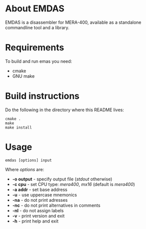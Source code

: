 
About EMDAS
==========================================================================

EMDAS is a disassembler for MERA-400, available as a standalone commandline tool and a library.

Requirements
==========================================================================

To build and run emas you need:

* cmake
* GNU make

Build instructions
==========================================================================

Do the following in the directory where this README lives:

```
cmake .
make
make install
```

Usage
==========================================================================

```
emdas [options] input
```

Where *options* are:

* **-o output** - specify output file (*stdout* otherwise)
* **-c cpu** - set CPU type: *mera400*, *mx16* (default is *mera400*)
* **-a addr** - set base address
* **-u** - use uppercase mnemonics
* **-na** - do not print adresses
* **-nc** - do not print alternatives in comments
* **-nl** - do not assign labels
* **-v** - print version and exit
* **-h** - print help and exit

